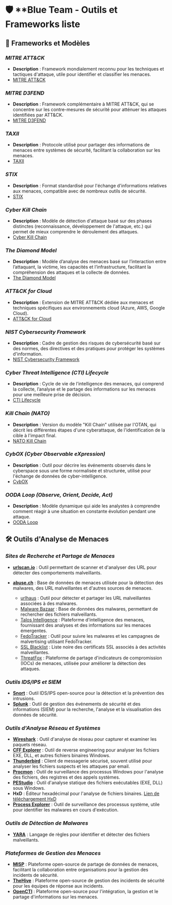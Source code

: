 # 🛡️ **Blue Team - Outils et Frameworks liste

## 🧰 Frameworks et Modèles

### *MITRE ATT&CK*
- **Description** : Framework mondialement reconnu pour les techniques et tactiques d'attaque, utile pour identifier et classifier les menaces.
- [MITRE ATT&CK](https://attack.mitre.org/)
### *MITRE D3FEND*
- **Description** : Framework complémentaire à MITRE ATT&CK, qui se concentre sur les contre-mesures de sécurité pour atténuer les attaques identifiées par ATT&CK.
- [MITRE D3FEND](https://d3fend.mitre.org/)
### *TAXII*
- **Description** : Protocole utilisé pour partager des informations de menaces entre systèmes de sécurité, facilitant la collaboration sur les menaces.
- [TAXII](https://oasis-open.github.io/cti-documentation/taxii2/)
### *STIX*
- **Description** : Format standardisé pour l'échange d'informations relatives aux menaces, compatible avec de nombreux outils de sécurité.
- [STIX](https://oasis-open.github.io/cti-documentation/stix/)
### *Cyber Kill Chain*
- **Description** : Modèle de détection d'attaque basé sur des phases distinctes (reconnaissance, développement de l'attaque, etc.) qui permet de mieux comprendre le déroulement des attaques.
- [Cyber Kill Chain](obsidian://open?vault=TryHackMe-Obsidian-main&file=SOC%20cours%2F0%20Cyber%20Defence%20Frameworks%2F2%20Cyber%20Kill%20Chain%2F0%20Intro%20%26%20Kill%20Chain)
### *The Diamond Model*
- **Description** : Modèle d’analyse des menaces basé sur l’interaction entre l’attaquant, la victime, les capacités et l’infrastructure, facilitant la compréhension des attaques et la collecte de données.
- [The Diamond Model](obsidian://open?vault=TryHackMe-Obsidian-main&file=SOC%20cours%2F0%20Cyber%20Defence%20Frameworks%2F4%20Diamond%20Model%2F0%20The%20Diamond%20Model)
### *ATT&CK for Cloud*
- **Description** : Extension de MITRE ATT&CK dédiée aux menaces et techniques spécifiques aux environnements cloud (Azure, AWS, Google Cloud).
- [ATT&CK for Cloud](https://attack.mitre.org/matrices/cloud/)
### *NIST Cybersecurity Framework*
- **Description** : Cadre de gestion des risques de cybersécurité basé sur des normes, des directives et des pratiques pour protéger les systèmes d'information.
- [NIST Cybersecurity Framework](https://www.nist.gov/cyberframework)
### *Cyber Threat Intelligence (CTI) Lifecycle*
- **Description** : Cycle de vie de l’intelligence des menaces, qui comprend la collecte, l’analyse et le partage des informations sur les menaces pour une meilleure prise de décision.
- [CTI Lifecycle](https://www.sans.org/cyber-security-summit/archives/file/33227/)
### *Kill Chain (NATO)*
- **Description** : Version du modèle "Kill Chain" utilisée par l'OTAN, qui décrit les différentes étapes d'une cyberattaque, de l'identification de la cible à l'impact final.
- [NATO Kill Chain](https://www.nato.int/cps/en/natolive/topics_cyber_defence.htm)
### *CybOX (Cyber Observable eXpression)*
- **Description** : Outil pour décrire les événements observés dans le cyberspace sous une forme normalisée et structurée, utilisé pour l'échange de données de cyber-intelligence.
- [CybOX](https://oasis-open.github.io/cti-documentation/cybox/)
### *OODA Loop (Observe, Orient, Decide, Act)*
- **Description** : Modèle dynamique qui aide les analystes à comprendre comment réagir à une situation en constante évolution pendant une attaque.
- [OODA Loop](https://www.mindtools.com/pages/article/ooda-loop.htm)

## 🛠️ Outils d'Analyse de Menaces

### *Sites de Recherche et Partage de Menaces*

- **[urlscan.io](https://urlscan.io/)** : Outil permettant de scanner et d'analyser des URL pour détecter des comportements malveillants.
  
- **[abuse.ch](https://abuse.ch/)** : Base de données de menaces utilisée pour la détection des malwares, des URL malveillantes et d'autres sources de menaces.
  - [urlhaus](https://urlhaus.abuse.ch/) : Outil pour détecter et partager les URL malveillantes associées à des malwares.
  - [Malware Bazaar](https://bazaar.abuse.ch/) : Base de données des malwares, permettant de rechercher des fichiers malveillants.
  - [Talos Intelligence](https://www.talosintelligence.com/) : Plateforme d'intelligence des menaces, fournissant des analyses et des informations sur les menaces émergentes.
  - [FedoTracker](https://fedotracker.abuse.ch/) : Outil pour suivre les malwares et les campagnes de malvertising utilisant FedoTracker.
  - [SSL Blacklist](https://sslbl.abuse.ch/) : Liste noire des certificats SSL associés à des activités malveillantes.
  - [ThreatFox](https://threatfox.abuse.ch/) : Plateforme de partage d'indicateurs de compromission (IOCs) de menaces, utilisée pour améliorer la détection des attaques.

### *Outils IDS/IPS et SIEM*

- **[Snort](obsidian://open?vault=TryHackMe-Obsidian-main&file=Cybersecurity%20manual%2F1.%20Blue%20team%2FSnort)** : Outil IDS/IPS open-source pour la détection et la prévention des intrusions.
- **[Splunk](obsidian://open?vault=TryHackMe-Obsidian-main&file=Cybersecurity%20manual%2F1.%20Blue%20team%2FSplunk)** : Outil de gestion des événements de sécurité et des informations (SIEM) pour la recherche, l'analyse et la visualisation des données de sécurité.

### *Outils d'Analyse Réseau et Systèmes*

- **[Wireshark](https://www.wireshark.org/)** : Outil d'analyse de réseau pour capturer et examiner les paquets réseau.
- **[CFF Explorer](https://ntcore.com/?page_id=388)** : Outil de reverse engineering pour analyser les fichiers EXE, DLL, et autres fichiers binaires Windows.
- **[Thunderbird](https://www.mozilla.org/en-US/thunderbird/)** : Client de messagerie sécurisé, souvent utilisé pour analyser les fichiers suspects et les attaques par email.
- **[Procmon](https://docs.microsoft.com/en-us/sysinternals/downloads/procmon)** : Outil de surveillance des processus Windows pour l'analyse des fichiers, des registres et des appels systèmes.
- **[PEStudio](https://www.winitor.com/)** : Outil d'analyse statique des fichiers exécutables (EXE, DLL) sous Windows.
- **HxD** : Éditeur hexadécimal pour l'analyse de fichiers binaires. [Lien de téléchargement HxD](https://mh-nexus.de/en/hxd/)
- **[Process Explorer](https://docs.microsoft.com/en-us/sysinternals/downloads/process-explorer)** : Outil de surveillance des processus système, utile pour identifier les malwares en cours d'exécution.

### *Outils de Détection de Malwares*

- **[YARA](https://virustotal.github.io/yara/)** : Langage de règles pour identifier et détecter des fichiers malveillants.

### *Plateformes de Gestion des Menaces*

- **[MISP](https://www.misp-project.org/)** : Plateforme open-source de partage de données de menaces, facilitant la collaboration entre organisations pour la gestion des incidents de sécurité.
- **[TheHive](https://thehive-project.org/)** : Plateforme open-source de gestion des incidents de sécurité pour les équipes de réponse aux incidents.
- **[OpenCTI](https://www.opencti.io/)** : Plateforme open-source pour l'intégration, la gestion et le partage d'informations sur les menaces.
